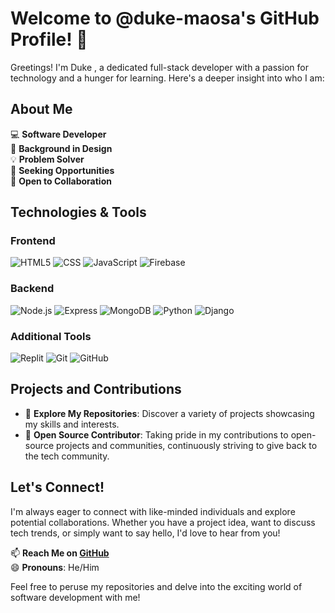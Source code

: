 # Welcome to @duke-maosa's GitHub Profile! 👋

Greetings! I'm Duke , a dedicated full-stack developer with a passion for technology and a hunger for learning. Here's a deeper insight into who I am:

## About Me

💻 **Software Developer**  
🎨 **Background in Design**  
💡 **Problem Solver**   
💼 **Seeking Opportunities**  
💬 **Open to Collaboration**  

## Technologies & Tools

### Frontend

![HTML5](https://img.shields.io/badge/-HTML5-E34F26?style=flat&logo=html5&logoColor=white) 
![CSS](https://img.shields.io/badge/-CSS3-1572B6?style=flat&logo=css3&logoColor=white) 
![JavaScript](https://img.shields.io/badge/-JavaScript-F7DF1E?style=flat&logo=javascript&logoColor=black) 
![Firebase](https://img.shields.io/badge/-Firebase-FFCA28?style=flat&logo=firebase&logoColor=black) 

### Backend

![Node.js](https://img.shields.io/badge/-Node.js-339933?style=flat&logo=node.js&logoColor=white) 
![Express](https://img.shields.io/badge/-Express-000000?style=flat&logo=express&logoColor=white) 
![MongoDB](https://img.shields.io/badge/-MongoDB-47A248?style=flat&logo=mongodb&logoColor=white) 
![Python](https://img.shields.io/badge/-Python-3776AB?style=flat&logo=python&logoColor=white) 
![Django](https://img.shields.io/badge/-Django-092E20?style=flat&logo=django&logoColor=white) 

### Additional Tools

![Replit](https://img.shields.io/badge/-Replit-667881?style=flat&logo=replit&logoColor=white) 
![Git](https://img.shields.io/badge/-Git-F05032?style=flat&logo=git&logoColor=white)
![GitHub](https://img.shields.io/badge/-GitHub-181717?style=flat&logo=github&logoColor=white)

## Projects and Contributions

- 🔭 **Explore My Repositories**: Discover a variety of projects showcasing my skills and interests.
- 🌟 **Open Source Contributor**: Taking pride in my contributions to open-source projects and communities, continuously striving to give back to the tech community.

## Let's Connect!

I'm always eager to connect with like-minded individuals and explore potential collaborations. Whether you have a project idea, want to discuss tech trends, or simply want to say hello, I'd love to hear from you!

📫 **Reach Me on [GitHub](https://github.com/duke-maosa)**  
😄 **Pronouns**: He/Him

Feel free to peruse my repositories and delve into the exciting world of software development with me!
